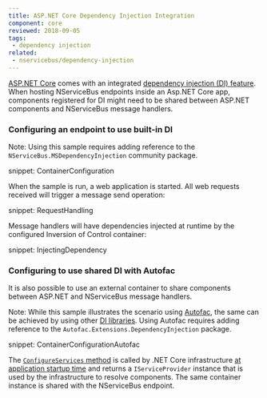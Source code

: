 ```yaml
---
title: ASP.NET Core Dependency Injection Integration
component: core
reviewed: 2018-09-05
tags:
 - dependency injection
related:
 - nservicebus/dependency-injection
---
```


[ASP.NET Core](https://docs.microsoft.com/en-us/aspnet/core/) comes with an integrated [dependency injection (DI) feature](https://docs.microsoft.com/en-us/aspnet/core/fundamentals/dependency-injection). When hosting NServiceBus endpoints inside an Asp.NET Core app, components registered for DI might need to be shared between ASP.NET components and NServiceBus message handlers.

### Configuring an endpoint to use built-in DI

Note: Using this sample requires adding reference to the `NServiceBus.MSDependencyInjection` community package.

snippet: ContainerConfiguration

When the sample is run, a web application is started. All web requests received will trigger a message send operation:

snippet: RequestHandling

Message handlers will have dependencies injected at runtime by the configured Inversion of Control container:

snippet: InjectingDependency

### Configuring to use shared DI with Autofac

It is also possible to use an external container to share components between ASP.NET and NServiceBus message handlers.

Note: While this sample illustrates the scenario using [Autofac](/nservicebus/dependency-injection/autofac.md), the same can be achieved by using other [DI libraries](/nservicebus/dependency-injection/). Using Autofac requires adding reference to the `Autofac.Extensions.DependencyInjection` package.

snippet: ContainerConfigurationAutofac

The [`ConfigureServices` method](https://docs.microsoft.com/en-us/aspnet/core/fundamentals/startup#the-configureservices-method) is called by .NET Core infrastructure [at application startup time](https://docs.microsoft.com/en-us/aspnet/core/fundamentals/startup) and returns a `IServiceProvider` instance that is used by the infrastructure to resolve components. The same container instance is shared with the NServiceBus endpoint.
